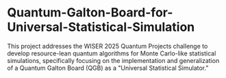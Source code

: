 # Quantum-Galton-Board-for-Universal-Statistical-Simulation
This project addresses the WISER 2025 Quantum Projects challenge to develop resource-lean quantum algorithms for Monte Carlo-like statistical simulations, specifically focusing on the implementation and generalization of a Quantum Galton Board (QGB) as a "Universal Statistical Simulator."
